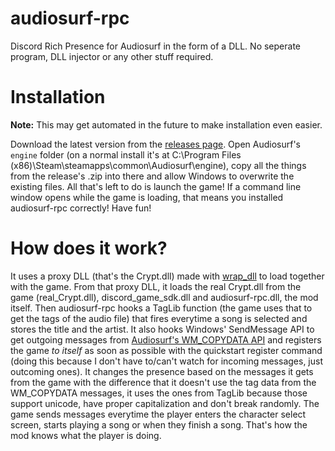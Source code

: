 # audiosurf-rpc
Discord Rich Presence for Audiosurf in the form of a DLL. No seperate program, DLL injector or any other stuff required.

# Installation
**Note:** This may get automated in the future to make installation even easier.

Download the latest version from the [releases page](https://github.com/RubberDuckShobe/audiosurf-rpc/releases).
Open Audiosurf's ``engine`` folder (on a normal install it's at C:\Program Files (x86)\Steam\steamapps\common\Audiosurf\engine), copy all the things from the release's .zip into there and allow Windows to overwrite the existing files.
All that's left to do is launch the game! If a command line window opens while the game is loading, that means you installed audiosurf-rpc correctly!
Have fun!

# How does it work?
It uses a proxy DLL (that's the Crypt.dll) made with [wrap_dll](https://github.com/mavenlin/wrap_dll) to load together with the game.
From that proxy DLL, it loads the real Crypt.dll from the game (real_Crypt.dll), discord_game_sdk.dll and audiosurf-rpc.dll, the mod itself.
Then audiosurf-rpc hooks a TagLib function (the game uses that to get the tags of the audio file) that fires everytime a song is selected and stores the title and the artist.
It also hooks Windows' SendMessage API to get outgoing messages from [Audiosurf's WM_COPYDATA API](https://web.archive.org/web/20190219094649/http://www.audio-surf.com/forum/index.php?topic=2885.0) and registers the game _to itself_ as soon as possible with the quickstart register command (doing this because I don't have to/can't watch for incoming messages, just outcoming ones).
It changes the presence based on the messages it gets from the game with the difference that it doesn't use the tag data from the WM_COPYDATA messages, it uses the ones from TagLib because those support unicode, have proper capitalization and don't break randomly. The game sends messages everytime the player enters the character select screen, starts playing a song or when they finish a song. That's how the mod knows what the player is doing.
